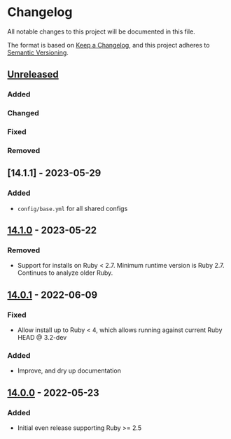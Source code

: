 # Changelog
All notable changes to this project will be documented in this file.

The format is based on [Keep a Changelog](https://keepachangelog.com/en/1.0.0/),
and this project adheres to [Semantic Versioning](https://semver.org/spec/v2.0.0.html).

## [Unreleased]
### Added
### Changed
### Fixed
### Removed

## [14.1.1] - 2023-05-29
### Added
- `config/base.yml` for all shared configs

## [14.1.0] - 2023-05-22
### Removed
- Support for installs on Ruby < 2.7. Minimum runtime version is Ruby 2.7.  Continues to analyze older Ruby.

## [14.0.1] - 2022-06-09
### Fixed
- Allow install up to Ruby < 4, which allows running against current Ruby HEAD @ 3.2-dev
### Added
- Improve, and dry up documentation

## [14.0.0] - 2022-05-23
### Added
- Initial even release supporting Ruby >= 2.5

[Unreleased]: https://github.com/rubocop-lts/rubocop-lts/compare/v14.1.0...HEAD
[14.1.0]: https://github.com/rubocop-lts/rubocop-lts/compare/v14.0.1...v14.1.0
[14.0.1]: https://github.com/rubocop-lts/rubocop-lts/compare/v14.0.0...v14.0.1
[14.0.0]: https://gitlab.com/rubocop-lts/rubocop-lts/-/tags/v14.0.0
